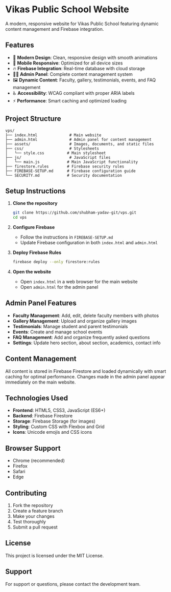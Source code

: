 # Vikas Public School Website

A modern, responsive website for Vikas Public School featuring dynamic content management and Firebase integration.

## Features

- 🎨 **Modern Design**: Clean, responsive design with smooth animations
- 📱 **Mobile Responsive**: Optimized for all device sizes
- 🔥 **Firebase Integration**: Real-time database with cloud storage
- 👨‍💼 **Admin Panel**: Complete content management system
- 🖼️ **Dynamic Content**: Faculty, gallery, testimonials, events, and FAQ management
- ♿ **Accessibility**: WCAG compliant with proper ARIA labels
- ⚡ **Performance**: Smart caching and optimized loading

## Project Structure

```
vps/
├── index.html              # Main website
├── admin.html              # Admin panel for content management
├── assets/                 # Images, documents, and static files
├── css/                    # Stylesheets
│   └── style.css          # Main stylesheet
├── js/                     # JavaScript files
│   └── main.js            # Main JavaScript functionality
├── firestore.rules        # Firebase security rules
├── FIREBASE-SETUP.md      # Firebase configuration guide
└── SECURITY.md            # Security documentation
```

## Setup Instructions

1. **Clone the repository**
   ```bash
   git clone https://github.com/shubham-yadav-git/vps.git
   cd vps
   ```

2. **Configure Firebase**
   - Follow the instructions in `FIREBASE-SETUP.md`
   - Update Firebase configuration in both `index.html` and `admin.html`

3. **Deploy Firebase Rules**
   ```bash
   firebase deploy --only firestore:rules
   ```

4. **Open the website**
   - Open `index.html` in a web browser for the main website
   - Open `admin.html` for the admin panel

## Admin Panel Features

- **Faculty Management**: Add, edit, delete faculty members with photos
- **Gallery Management**: Upload and organize gallery images
- **Testimonials**: Manage student and parent testimonials
- **Events**: Create and manage school events
- **FAQ Management**: Add and organize frequently asked questions
- **Settings**: Update hero section, about section, academics, contact info

## Content Management

All content is stored in Firebase Firestore and loaded dynamically with smart caching for optimal performance. Changes made in the admin panel appear immediately on the main website.

## Technologies Used

- **Frontend**: HTML5, CSS3, JavaScript (ES6+)
- **Backend**: Firebase Firestore
- **Storage**: Firebase Storage (for images)
- **Styling**: Custom CSS with Flexbox and Grid
- **Icons**: Unicode emojis and CSS icons

## Browser Support

- Chrome (recommended)
- Firefox
- Safari
- Edge

## Contributing

1. Fork the repository
2. Create a feature branch
3. Make your changes
4. Test thoroughly
5. Submit a pull request

## License

This project is licensed under the MIT License.

## Support

For support or questions, please contact the development team.
